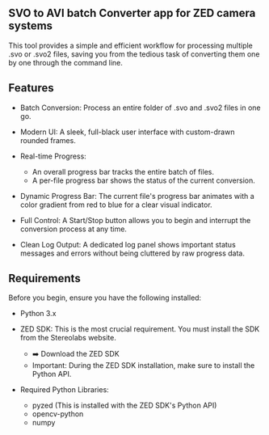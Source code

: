 ## SVO to AVI batch Converter app for ZED camera systems

This tool provides a simple and efficient workflow for processing multiple .svo or .svo2 files, saving you from the tedious task of converting them one by one through the command line.

## Features
- Batch Conversion: Process an entire folder of .svo and .svo2 files in one go.

- Modern UI: A sleek, full-black user interface with custom-drawn rounded frames.
- Real-time Progress:
   - An overall progress bar tracks the entire batch of files.
   - A per-file progress bar shows the status of the current conversion.
- Dynamic Progress Bar: The current file's progress bar animates with a color gradient from red to blue for a clear visual indicator.
- Full Control: A Start/Stop button allows you to begin and interrupt the conversion process at any time.
- Clean Log Output: A dedicated log panel shows important status messages and errors without being cluttered by raw progress data.

## Requirements
Before you begin, ensure you have the following installed:

- Python 3.x

- ZED SDK: This is the most crucial requirement. You must install the SDK from the Stereolabs website.

  - ➡️ Download the ZED SDK
  - Important: During the ZED SDK installation, make sure to install the Python API.

- Required Python Libraries:
    - pyzed (This is installed with the ZED SDK's Python API)
    - opencv-python
    - numpy

